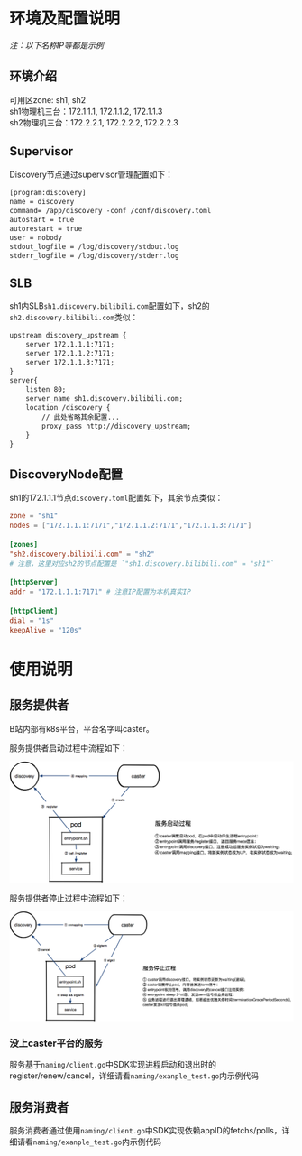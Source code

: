 # 环境及配置说明

*注：以下名称IP等都是示例*

## 环境介绍

可用区zone: sh1, sh2  
sh1物理机三台：172.1.1.1, 172.1.1.2, 172.1.1.3  
sh2物理机三台：172.2.2.1, 172.2.2.2, 172.2.2.3  

## Supervisor

Discovery节点通过supervisor管理配置如下：  
```shell
[program:discovery]
name = discovery
command= /app/discovery -conf /conf/discovery.toml
autostart = true
autorestart = true
user = nobody
stdout_logfile = /log/discovery/stdout.log
stderr_logfile = /log/discovery/stderr.log
```

## SLB

sh1内SLB`sh1.discovery.bilibili.com`配置如下，sh2的`sh2.discovery.bilibili.com`类似：  
```nginx
upstream discovery_upstream {
    server 172.1.1.1:7171;
    server 172.1.1.2:7171;
    server 172.1.1.3:7171;
}
server{
    listen 80;
    server_name sh1.discovery.bilibili.com;
    location /discovery {
        // 此处省略其余配置...
        proxy_pass http://discovery_upstream;
    }
}
```

## DiscoveryNode配置

sh1的172.1.1.1节点`discovery.toml`配置如下，其余节点类似：  
```toml
zone = "sh1"
nodes = ["172.1.1.1:7171","172.1.1.2:7171","172.1.1.3:7171"]

[zones]
"sh2.discovery.bilibili.com" = "sh2"
# 注意，这里对应sh2的节点配置是 `"sh1.discovery.bilibili.com" = "sh1"`

[httpServer]
addr = "172.1.1.1:7171" # 注意IP配置为本机真实IP

[httpClient]
dial = "1s"
keepAlive = "120s"
```

# 使用说明

## 服务提供者

B站内部有k8s平台，平台名字叫caster。  

服务提供者启动过程中流程如下：

![](discovery_pod_start.png)

服务提供者停止过程中流程如下：

![](discovery_pod_quit.png)

### 没上caster平台的服务

服务基于`naming/client.go`中SDK实现进程启动和退出时的register/renew/cancel，详细请看`naming/exanple_test.go`内示例代码

## 服务消费者

服务消费者通过使用`naming/client.go`中SDK实现依赖appID的fetchs/polls，详细请看`naming/exanple_test.go`内示例代码
